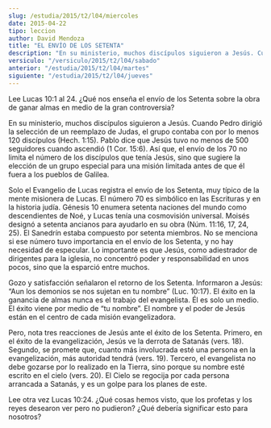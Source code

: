 ```yaml
---
slug: /estudia/2015/t2/l04/miercoles
date: 2015-04-22
tipo: leccion
author: David Mendoza
title: "EL ENVÍO DE LOS SETENTA"
description: "En su ministerio, muchos discípulos siguieron a Jesús. Cuando Pedro dirigió la  selección de un reemplazo de Judas, el grupo contaba con por lo menos 120  discípulos (Hech. 1:15). Pablo dice que Jesús tuvo no menos de 500 seguidores  cuando ascendió (1 Cor. 15:6). Así que, el ..."
versiculo: "/versiculo/2015/t2/l04/sabado"
anterior: "/estudia/2015/t2/l04/martes"
siguiente: "/estudia/2015/t2/l04/jueves"
---
```


Lee Lucas 10:1 al 24. ¿Qué nos enseña el envío de los Setenta sobre la obra de ganar almas en medio de la gran controversia?

En su ministerio, muchos discípulos siguieron a Jesús. Cuando Pedro dirigió la selección de un reemplazo de Judas, el grupo contaba con por lo menos 120 discípulos (Hech. 1:15). Pablo dice que Jesús tuvo no menos de 500 seguidores cuando ascendió (1 Cor. 15:6). Así que, el envío de los 70 no limita el número de los discípulos que tenía Jesús, sino que sugiere la elección de un grupo especial para una misión limitada antes de que él fuera a los pueblos de Galilea.

Solo el Evangelio de Lucas registra el envío de los Setenta, muy típico de la mente misionera de Lucas. El número 70 es simbólico en las Escrituras y en la historia judía. Génesis 10 enumera setenta naciones del mundo como descendientes de Noé, y Lucas tenía una cosmovisión universal. Moisés designó a setenta ancianos para ayudarlo en su obra (Núm. 11:16, 17, 24, 25). El Sanedrín estaba compuesto por setenta miembros. No se menciona si ese número tuvo importancia en el envío de los Setenta, y no hay necesidad de especular. Lo importante es que Jesús, como adiestrador de dirigentes para la iglesia, no concentró poder y responsabilidad en unos pocos, sino que la esparció entre muchos.

Gozo y satisfacción señalaron el retorno de los Setenta. Informaron a Jesús: “Aun los demonios se nos sujetan en tu nombre” (Luc. 10:17). El éxito en la ganancia de almas nunca es el trabajo del evangelista. Él es solo un medio. El éxito viene por medio de “tu nombre”. El nombre y el poder de Jesús están en el centro de cada misión evangelizadora.

Pero, nota tres reacciones de Jesús ante el éxito de los Setenta. Primero, en el éxito de la evangelización, Jesús ve la derrota de Satanás (vers. 18). Segundo, se promete que, cuanto más involucrada esté una persona en la evangelización, más autoridad tendrá (vers. 19). Tercero, el evangelista no debe gozarse por lo realizado en la Tierra, sino porque su nombre esté escrito en el cielo (vers. 20). El Cielo se regocija por cada persona arrancada a Satanás, y es un golpe para los planes de este.

Lee otra vez Lucas 10:24. ¿Qué cosas hemos visto, que los profetas y los reyes desearon ver pero no pudieron? ¿Qué debería significar esto para nosotros?
